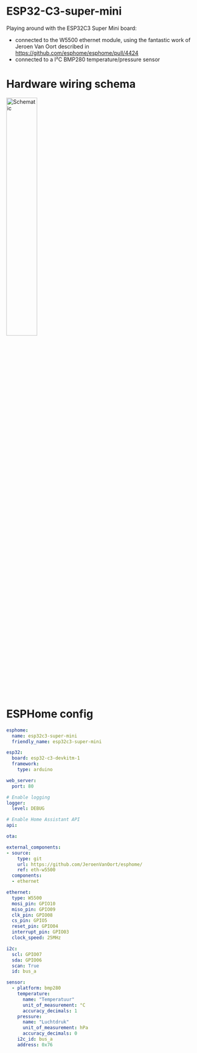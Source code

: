 # ESP32-C3-super-mini
Playing around with the ESP32C3 Super Mini board:
- connected to the W5500 ethernet module, using the fantastic work of Jeroen Van Oort described in https://github.com/esphome/esphome/pull/4424
- connected to a I²C BMP280 temperature/pressure sensor

# Hardware wiring schema
<img src="/../main/pictures/esp32c3-super-mini-w5500-bmp280.png" width="40%" alt= "Schematic" height="40%">

# ESPHome config
``` yaml
esphome:
  name: esp32c3-super-mini
  friendly_name: esp32c3-super-mini

esp32:
  board: esp32-c3-devkitm-1
  framework:
    type: arduino

web_server:
  port: 80

# Enable logging
logger:
  level: DEBUG

# Enable Home Assistant API
api:

ota:

external_components:
- source:
    type: git
    url: https://github.com/JeroenVanOort/esphome/
    ref: eth-w5500
  components:
  - ethernet

ethernet:
  type: W5500
  mosi_pin: GPIO10
  miso_pin: GPIO09
  clk_pin: GPIO08
  cs_pin: GPIO5
  reset_pin: GPIO04
  interrupt_pin: GPIO03
  clock_speed: 25MHz

i2c:
  scl: GPIO07
  sda: GPIO06
  scan: True
  id: bus_a

sensor:
  - platform: bmp280
    temperature:
      name: "Temperatuur"
      unit_of_measurement: °C
      accuracy_decimals: 1
    pressure:
      name: "Luchtdruk"
      unit_of_measurement: hPa
      accuracy_decimals: 0
    i2c_id: bus_a
    address: 0x76

```
